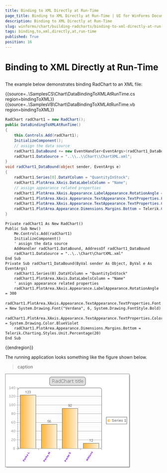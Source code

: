 ```yaml
---
title: Binding to XML Directly at Run-Time
page_title: Binding to XML Directly at Run-Time | UI for WinForms Documentation
description: Binding to XML Directly at Run-Time
slug: winforms/chart/building-radcharts/binding-to-xml-directly-at-run-time
tags: binding,to,xml,directly,at,run-time
published: True
position: 16
---
```


# Binding to XML Directly at Run-Time



## 

The example below demonstrates binding RadChart to an XML file:

{{source=..\SamplesCS\Chart\DataBindingToXMLAtRunTime.cs region=bindingToXML}} 
{{source=..\SamplesVB\Chart\DataBindingToXMLAtRunTime.vb region=bindingToXML}} 

````C#
RadChart radChart1 = new RadChart();
public DataBindingToXMLAtRunTime()
{
    this.Controls.Add(radChart1);
    InitializeComponent();
    // assign the data source
    radChart1.DataBound += new EventHandler<EventArgs>(radChart1_DataBound);
    radChart1.DataSource = "..\\..\\Chart\\ChartXML.xml";
}
void radChart1_DataBound(object sender, EventArgs e)
{
    radChart1.Series[0].DataYColumn = "QuantityInStock";
    radChart1.PlotArea.XAxis.DataLabelsColumn = "Name";
    // assign appearance related properties
    radChart1.PlotArea.XAxis.Appearance.LabelAppearance.RotationAngle = 300;
    radChart1.PlotArea.XAxis.Appearance.TextAppearance.TextProperties.Font = new System.Drawing.Font("Verdana", 6, System.Drawing.FontStyle.Bold);
    radChart1.PlotArea.XAxis.Appearance.TextAppearance.TextProperties.Color = System.Drawing.Color.BlueViolet;
    radChart1.PlotArea.Appearance.Dimensions.Margins.Bottom = Telerik.Charting.Styles.Unit.Percentage(20);
}

````
````VB.NET
Private radChart1 As New RadChart()
Public Sub New()
    Me.Controls.Add(radChart1)
    InitializeComponent()
    ' assign the data source
    AddHandler radChart1.DataBound, AddressOf radChart1_DataBound
    radChart1.DataSource = "..\..\Chart\ChartXML.xml"
End Sub
Private Sub radChart1_DataBound(ByVal sender As Object, ByVal e As EventArgs)
    radChart1.Series(0).DataYColumn = "QuantityInStock"
    radChart1.PlotArea.XAxis.DataLabelsColumn = "Name"
    ' assign appearance related properties
    radChart1.PlotArea.XAxis.Appearance.LabelAppearance.RotationAngle = 300
    radChart1.PlotArea.XAxis.Appearance.TextAppearance.TextProperties.Font = New System.Drawing.Font("Verdana", 6, System.Drawing.FontStyle.Bold)
    radChart1.PlotArea.XAxis.Appearance.TextAppearance.TextProperties.Color = System.Drawing.Color.BlueViolet
    radChart1.PlotArea.Appearance.Dimensions.Margins.Bottom = Telerik.Charting.Styles.Unit.Percentage(20)
End Sub

````

{{endregion}} 
 

The running application looks something like the figure shown below.


>caption 

![chart-building-radcharts-data-binding-radchart-binding-to-xml-directly-at-runtime 001](images/chart-building-radcharts-data-binding-radchart-binding-to-xml-directly-at-runtime001.png)


